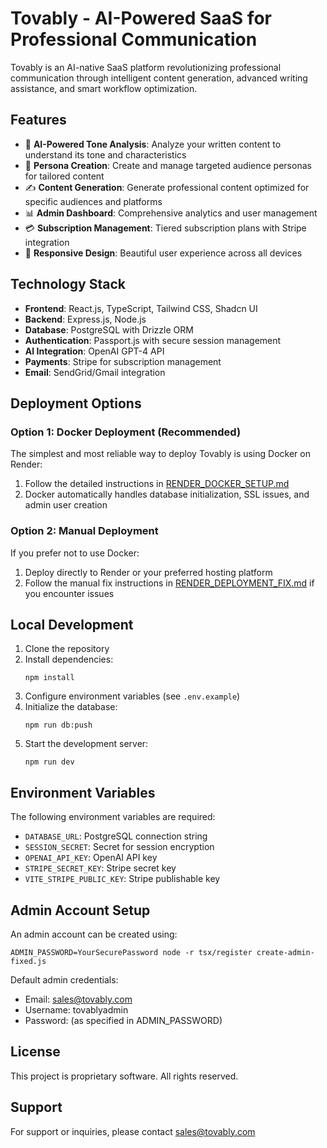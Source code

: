 # Tovably - AI-Powered SaaS for Professional Communication

Tovably is an AI-native SaaS platform revolutionizing professional communication through intelligent content generation, advanced writing assistance, and smart workflow optimization.

## Features

- 🧠 **AI-Powered Tone Analysis**: Analyze your written content to understand its tone and characteristics
- 👤 **Persona Creation**: Create and manage targeted audience personas for tailored content
- ✍️ **Content Generation**: Generate professional content optimized for specific audiences and platforms
- 📊 **Admin Dashboard**: Comprehensive analytics and user management
- 💳 **Subscription Management**: Tiered subscription plans with Stripe integration
- 📱 **Responsive Design**: Beautiful user experience across all devices

## Technology Stack

- **Frontend**: React.js, TypeScript, Tailwind CSS, Shadcn UI
- **Backend**: Express.js, Node.js
- **Database**: PostgreSQL with Drizzle ORM
- **Authentication**: Passport.js with secure session management
- **AI Integration**: OpenAI GPT-4 API
- **Payments**: Stripe for subscription management
- **Email**: SendGrid/Gmail integration

## Deployment Options

### Option 1: Docker Deployment (Recommended)

The simplest and most reliable way to deploy Tovably is using Docker on Render:

1. Follow the detailed instructions in [RENDER_DOCKER_SETUP.md](./RENDER_DOCKER_SETUP.md)
2. Docker automatically handles database initialization, SSL issues, and admin user creation

### Option 2: Manual Deployment

If you prefer not to use Docker:

1. Deploy directly to Render or your preferred hosting platform
2. Follow the manual fix instructions in [RENDER_DEPLOYMENT_FIX.md](./RENDER_DEPLOYMENT_FIX.md) if you encounter issues

## Local Development

1. Clone the repository
2. Install dependencies:
   ```
   npm install
   ```
3. Configure environment variables (see `.env.example`)
4. Initialize the database:
   ```
   npm run db:push
   ```
5. Start the development server:
   ```
   npm run dev
   ```

## Environment Variables

The following environment variables are required:

- `DATABASE_URL`: PostgreSQL connection string
- `SESSION_SECRET`: Secret for session encryption
- `OPENAI_API_KEY`: OpenAI API key
- `STRIPE_SECRET_KEY`: Stripe secret key
- `VITE_STRIPE_PUBLIC_KEY`: Stripe publishable key

## Admin Account Setup

An admin account can be created using:

```
ADMIN_PASSWORD=YourSecurePassword node -r tsx/register create-admin-fixed.js
```

Default admin credentials:
- Email: sales@tovably.com
- Username: tovablyadmin
- Password: (as specified in ADMIN_PASSWORD)

## License

This project is proprietary software. All rights reserved.

## Support

For support or inquiries, please contact sales@tovably.com